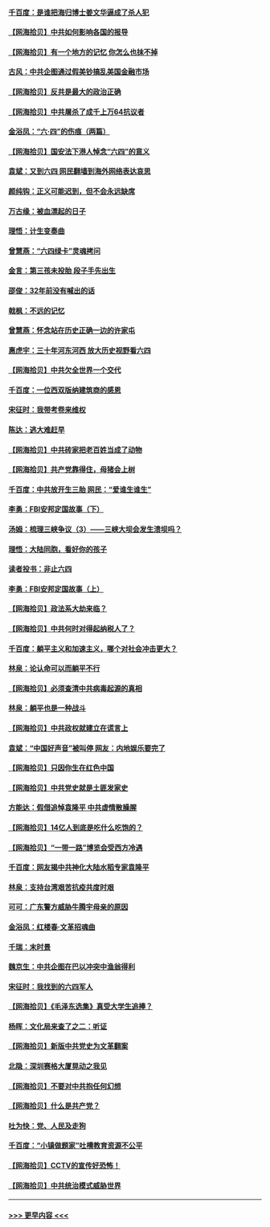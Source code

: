 #### [千百度：是谁把海归博士姜文华逼成了杀人犯](../pages/nsc993/n13015218.md?t=06112201) 
#### [【网海拾贝】中共如何影响各国的报导](../pages/nsc993/n13012599.md?t=06112201) 
#### [【网海拾贝】有一个地方的记忆 你怎么也抹不掉](../pages/nsc993/n13009802.md?t=06112201) 
#### [古风：中共企图通过假美钞搞乱美国金融市场](../pages/nsc993/n13009626.md?t=06112201) 
#### [【网海拾贝】反共是最大的政治正确](../pages/nsc993/n13007051.md?t=06112201) 
#### [【网海拾贝】中共屠杀了成千上万64抗议者](../pages/nsc993/n13002713.md?t=06112201) 
#### [金浴凤：“六·四”的伤痕（两篇）](../pages/nsc993/n13001719.md?t=06112201) 
#### [【网海拾贝】国安法下港人悼念“六四”的意义](../pages/nsc993/n13001039.md?t=06112201) 
#### [袁斌：又到六四 网民翻墙到海外网络表达哀思](../pages/nsc993/n13000995.md?t=06112201) 
#### [颜纯钩：正义可能迟到，但不会永远缺席](../pages/nsc993/n13000920.md?t=06112201) 
#### [万古缘：被血漂起的日子](../pages/nsc993/n13000914.md?t=06112201) 
#### [理悟：计生变奏曲](../pages/nsc993/n13000414.md?t=06112201) 
#### [曾慧燕：“六四绿卡”灵魂拷问](../pages/nsc993/n13000277.md?t=06112201) 
#### [金言：第三孩未投胎 段子手先出生](../pages/nsc993/n13000215.md?t=06112201) 
#### [邵俊：32年前没有喊出的话](../pages/nsc993/n13000181.md?t=06112201) 
#### [戟枫：不远的记忆](../pages/nsc993/n13000121.md?t=06112201) 
#### [曾慧燕：怀念站在历史正确一边的许家屯](../pages/nsc993/n13000073.md?t=06112201) 
#### [惠虎宇：三十年河东河西 放大历史视野看六四](../pages/nsc993/n13000018.md?t=06112201) 
#### [【网海拾贝】中共欠全世界一个交代](../pages/nsc993/n12998706.md?t=06112201) 
#### [千百度：一位西双版纳建筑商的感恩](../pages/nsc993/n12998487.md?t=06112201) 
#### [宋征时：我带考卷来维权](../pages/nsc993/n12994088.md?t=06112201) 
#### [陈达：逃大难赶早](../pages/nsc993/n12993569.md?t=06112201) 
#### [【网海拾贝】中共砖家把老百姓当成了动物](../pages/nsc993/n12993483.md?t=06112201) 
#### [【网海拾贝】共产党靠得住，母猪会上树](../pages/nsc993/n12990730.md?t=06112201) 
#### [千百度：中共放开生三胎 网民：“爱谁生谁生”](../pages/nsc993/n12990644.md?t=06112201) 
#### [李勇：FBI安邦定国故事（下）](../pages/nsc993/n12987854.md?t=06112201) 
#### [汤姆：梳理三峡争议（3）——三峡大坝会发生溃坝吗？](../pages/nsc993/n12989806.md?t=06112201) 
#### [理悟：大陆同胞，看好你的孩子](../pages/nsc993/n12989778.md?t=06112201) 
#### [读者投书：非止六四](../pages/nsc993/n12989673.md?t=06112201) 
#### [李勇：FBI安邦定国故事（上）](../pages/nsc993/n12987749.md?t=06112201) 
#### [【网海拾贝】政法系大劫来临？](../pages/nsc993/n12987596.md?t=06112201) 
#### [【网海拾贝】中共何时对得起纳税人了？](../pages/nsc993/n12985578.md?t=06112201) 
#### [千百度：躺平主义和加速主义，哪个对社会冲击更大？](../pages/nsc993/n12985512.md?t=06112201) 
#### [林泉：论认命可以而躺平不行](../pages/nsc993/n12985505.md?t=06112201) 
#### [【网海拾贝】必须查清中共病毒起源的真相](../pages/nsc993/n12984276.md?t=06112201) 
#### [林泉：躺平也是一种战斗](../pages/nsc993/n12984194.md?t=06112201) 
#### [【网海拾贝】中共政权就建立在谎言上](../pages/nsc993/n12981880.md?t=06112201) 
#### [袁斌：“中国好声音”被叫停 网友：内地娱乐要完了](../pages/nsc993/n12981826.md?t=06112201) 
#### [【网海拾贝】只因你生在红色中国](../pages/nsc993/n12979096.md?t=06112201) 
#### [【网海拾贝】中共党史就是土匪发家史](../pages/nsc993/n12976478.md?t=06112201) 
#### [方能达：假借追悼袁隆平 中共虚情散臊腥](../pages/nsc993/n12976396.md?t=06112201) 
#### [【网海拾贝】14亿人到底是吃什么吃饱的？](../pages/nsc993/n12974125.md?t=06112201) 
#### [【网海拾贝】“一带一路”博览会受西方冷遇](../pages/nsc993/n12971787.md?t=06112201) 
#### [千百度：网友揭中共神化大陆水稻专家袁隆平](../pages/nsc993/n12971733.md?t=06112201) 
#### [林泉：支持台湾艰苦抗疫共度时艰](../pages/nsc993/n12971350.md?t=06112201) 
#### [可可：广东警方威胁牛腾宇母亲的原因](../pages/nsc993/n12971100.md?t=06112201) 
#### [金浴凤：红楼春·文革招魂曲](../pages/nsc993/n12970354.md?t=06112201) 
#### [千瑞：末时景](../pages/nsc993/n12970337.md?t=06112201) 
#### [魏京生：中共企图在巴以冲突中渔翁得利](../pages/nsc993/n12970286.md?t=06112201) 
#### [宋征时：我找到的六四军人](../pages/nsc993/n12970213.md?t=06112201) 
#### [【网海拾贝】《毛泽东选集》真受大学生追捧？](../pages/nsc993/n12968779.md?t=06112201) 
#### [杨晖：文化局来查了之二：听证](../pages/nsc993/n12966528.md?t=06112201) 
#### [【网海拾贝】新版中共党史为文革翻案](../pages/nsc993/n12967526.md?t=06112201) 
#### [北隐：深圳赛格大厦晃动之我见](../pages/nsc993/n12967393.md?t=06112201) 
#### [【网海拾贝】不要对中共抱任何幻想](../pages/nsc993/n12965222.md?t=06112201) 
#### [【网海拾贝】什么是共产党？](../pages/nsc993/n12962781.md?t=06112201) 
#### [吐为快：党、人民及走狗](../pages/nsc993/n12962747.md?t=06112201) 
#### [千百度：“小镇做题家”吐槽教育资源不公平](../pages/nsc993/n12962705.md?t=06112201) 
#### [【网海拾贝】CCTV的宣传好恐怖！](../pages/nsc993/n12959984.md?t=06112201) 
#### [【网海拾贝】中共统治模式威胁世界](../pages/nsc993/n12957622.md?t=06112201) 

----
#### [ >>> 更早内容 <<< ](../indexes/nsc993-earlier.md)
